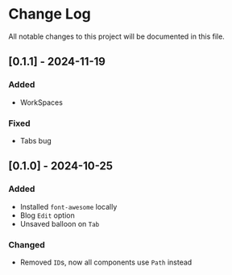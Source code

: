 # Change Log
All notable changes to this project will be documented in this file.

## [0.1.1] - 2024-11-19
### Added
- WorkSpaces

### Fixed
- Tabs bug

## [0.1.0] - 2024-10-25
### Added
- Installed `font-awesome` locally
- Blog `Edit` option
- Unsaved balloon on `Tab`

### Changed
- Removed `ID`s, now all components use `Path` instead
